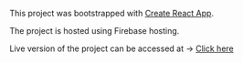 This project was bootstrapped with [Create React App](https://github.com/facebook/create-react-app).

The project is hosted using Firebase hosting.

Live version of the project can be accessed at -> [Click here](https://firegram-1f642.web.app/)